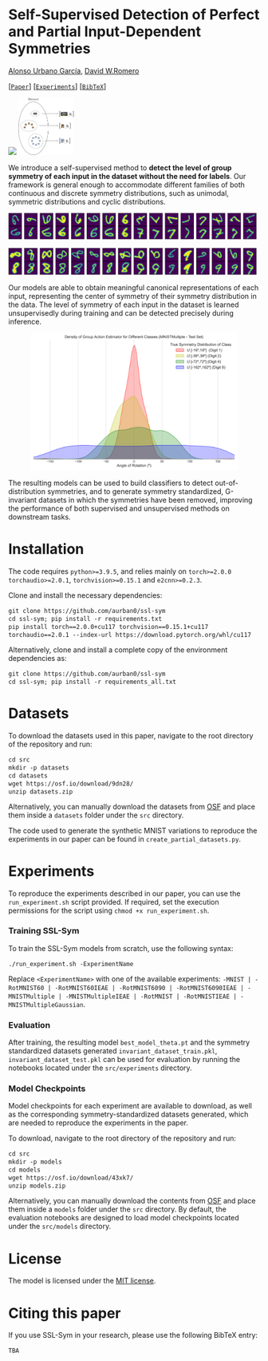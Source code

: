 # Self-Supervised Detection of Perfect and Partial Input-Dependent Symmetries

[Alonso Urbano García](https://alonsourbano.com/), [David W.Romero](https://www.davidromero.ml/)

[[`Paper`](https://openreview.net/forum?id=NTNLlEmx8Y)] [[`Experiments`](#Experiments)] [[`BibTeX`](#Citing-this-paper)]


<p float="left">
  <img src="assets/img_1_2_so2_unsupervised-min.png" width="65.%" />
  <img src="assets/img_1_1_so2_unsupervised.png" width="22.%" /> 
</p>

We introduce a self-supervised method to **detect the level of group symmetry of each input in the dataset without the need for labels**.
Our framework is general enough to accommodate different families of both continuous and discrete symmetry distributions, such as unimodal, 
symmetric distributions and cyclic distributions.

<p float="left">
  <img src="assets/Standardized_6.png" width="49.%" />
  <img src="assets/Standardized_7.png" width="49.%" /> 
</p>
<p float="left">
  <img src="assets/Standardized_8.png" width="49.%" />
  <img src="assets/Standardized_9.png" width="49.%" /> 
</p>

Our models are able to obtain meaningful canonical representations of each input, representing the
center of symmetry of their symmetry distribution in the data.
The level of symmetry of each input in the dataset is learned unsupervisedly during training and can be detected precisely during inference.

<p align="center">
  <img src="assets/kde_plot.png" width="82%" />
</p>

The resulting models can be used to build classifiers to detect out-of-distribution
symmetries, and to generate symmetry standardized, G-invariant datasets in which 
the symmetries have been removed, improving the performance of both supervised and unsupervised methods on downstream
tasks.
# Installation
The code requires `python>=3.9.5`, and relies mainly on `torch>=2.0.0` `torchaudio>=2.0.1`, `torchvision>=0.15.1`
 and `e2cnn>=0.2.3`.

Clone and install the necessary dependencies:
```
git clone https://github.com/aurban0/ssl-sym
cd ssl-sym; pip install -r requirements.txt
pip install torch==2.0.0+cu117 torchvision==0.15.1+cu117 torchaudio==2.0.1 --index-url https://download.pytorch.org/whl/cu117
```

Alternatively, clone and install a complete copy of the environment dependencies as:
```
git clone https://github.com/aurban0/ssl-sym
cd ssl-sym; pip install -r requirements_all.txt
```
# Datasets
To download the datasets used in this paper, navigate to the root directory of the repository and run:
```
cd src
mkdir -p datasets
cd datasets
wget https://osf.io/download/9dn28/
unzip datasets.zip
```
Alternatively, you can manually download the datasets from [OSF](`https://osf.io/download/9dn28/`) and 
place them inside a `datasets` folder under the `src` directory. 

The code used to generate the synthetic MNIST variations to reproduce the experiments in our paper can be found in `create_partial_datasets.py`. 
# Experiments
To reproduce the experiments described in our paper, you can use the `run_experiment.sh` script provided.
If required, set the execution permissions for the script using `chmod +x run_experiment.sh`.

### Training SSL-Sym
To train the SSL-Sym models from scratch, use the following syntax:
```
./run_experiment.sh -ExperimentName
```
Replace `<ExperimentName>` with one of the available experiments: 
`-MNIST | -RotMNIST60 | -RotMNIST60IEAE | -RotMNIST6090 | -RotMNIST6090IEAE | -MNISTMultiple | -MNISTMultipleIEAE | -RotMNIST | -RotMNISTIEAE | -MNISTMultipleGaussian`.

### Evaluation
After training, the resulting model `best_model_theta.pt` and the symmetry standardized datasets generated
`invariant_dataset_train.pkl`, `invariant_dataset_test.pkl` can be used for evaluation by running the notebooks located
under the `src/experiments` directory.

### Model Checkpoints
Model checkpoints for each experiment are available to download, as well as the corresponding symmetry-standardized
datasets generated, which are needed to reproduce the experiments in the paper. 

To download, navigate to the root directory of the repository and run:
```
cd src
mkdir -p models
cd models
wget https://osf.io/download/43xk7/
unzip models.zip
```
Alternatively, you can manually download the contents from [OSF](https://osf.io/download/43xk7/) and 
place them inside a `models` folder under the `src` directory. By default, the evaluation notebooks are
designed to load model checkpoints located under the `src/models` directory.

# License
The model is licensed under the [MIT license](LICENSE).

# Citing this paper
If you use SSL-Sym in your research, please use the following BibTeX entry:
```
TBA
```
